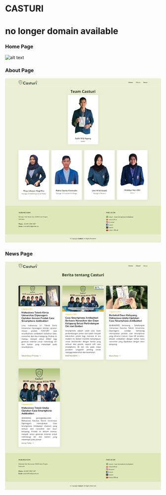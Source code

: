 # CASTURI
# no longer domain available
### Home Page
![alt text](https://github.com/VyscoZyza/casturi/blob/documentation/docs/gambar-1.png)

### About Page
![alt text](https://github.com/VyscoZyza/casturi/blob/documentation/docs/gambar-2.png)

### News Page
![alt text](https://github.com/VyscoZyza/casturi/blob/documentation/docs/gambar-3.png)
